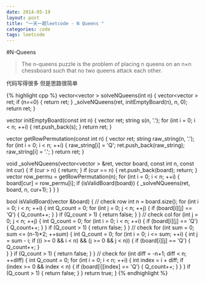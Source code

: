 ```yaml
---
date: 2014-05-19
layout: post
title: "一天一题leetcode - N Queens "
categories: code
tags: leetcode
---
```


#N-Queens
>The n-queens puzzle is the problem of placing n queens on an n×n chessboard such that no two queens attack each other.   

代码写得很多 但是思路很简单   

{% highlight cpp %}
vector<vector<string> > solveNQueens(int n) {
    vector<vector<string> > ret;
    if (n==0) {
        return ret;
    }
    _solveNQueens(ret, initEmptyBoard(n), n, 0);
    return ret;
}

vector<string> initEmptyBoard(const int n) {
    vector<string> ret;
    string s(n, '.');
    for (int i = 0; i < n; ++i) {
        ret.push_back(s);
    }
    return ret;
}

vector<string> getRowPermutation(const int n) {
    vector<string> ret;
    string raw_string(n, '.');
    for (int i = 0; i < n; ++i) {
        raw_string[i] = 'Q';
        ret.push_back(raw_string);
        raw_string[i] = '.';
    }
    return ret;
}

void _solveNQueens(vector<vector<string> > &ret, vector<string> board, 
                   const int n, const int cur) {
    if (cur > n) {
        return;
    }
    if (cur == n) {
        ret.push_back(board);
        return;
    }
    vector<string> row_permu = getRowPermutation(n);
    for (int i = 0; i < n; ++i) {
        board[cur] = row_permu[i];
        if (isValidBoard(board)) {
            _solveNQueens(ret, board, n, cur+1);
        }
    }
}

bool isValidBoard(vector<string> &board) {
    // check row
    int n = board.size();
    for (int i = 0; i < n; ++i) {
        int Q_count = 0;
        for (int j = 0; j < n; ++j) {
            if (board[i][j] == 'Q') {
                Q_count++;
            }
        }
        if (Q_count > 1) {
            return false;
        }
    }
    // check col
    for (int j = 0; j < n; ++j) {
        int Q_count = 0;
        for (int i = 0; i < n; ++i) {
            if (board[i][j] == 'Q') {
                Q_count++;
            }
        }
        if (Q_count > 1) {
            return false;
        }
    }
    // check 
    for (int sum = 0; sum <= (n-1)*2; ++sum) {
        int Q_count = 0;
        for (int i = 0; i <= sum; ++i) {
            int j = sum - i;
            if ((i >= 0 && i < n) && (j >= 0 && j < n)) {
                if (board[i][j] == 'Q') {
                    Q_count++;
                }   
            }
        }
        if (Q_count > 1) {
            return false;
        }
    }
    // check
    for (int diff = -n+1; diff < n; ++diff) {
        int Q_count = 0;
        for (int i = 0; i < n; ++i) {
            int index = i + diff;
            if (index >= 0 && index < n) {
                if (board[i][index] == 'Q') {
                    Q_count++;
                }
            }
        }
        if (Q_count > 1) {
            return false;
        }
    }
    return true;
}
{% endhighlight %}